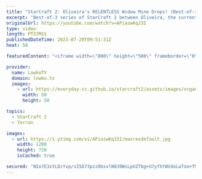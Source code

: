 ```yaml
---
title: "StarCraft 2: Oliveira's RELENTLESS Widow Mine Drops! (Best-of-3)"
excerpt: "Best-of-3 series of StarCraft 2 between Oliveira, the current StarCraft 2 World Champion, and Solar, one of Korea's greatest Zergs. This series was played during the Kung Fu Cup. Support my work: https://patreon.com/lowkotv Lowko Merch: https://lowko.shop  My YouTube channels: https://youtube.com/lowkotv"
originalUrl: https://youtube.com/watch?v=APiazwKqJ3I
type: video
length: PT37M1S
publishedDateTime: 2023-07-20T09:51:31Z
heat: 50

featuredContent: "<iframe width=\"800\" height=\"500\" frameborder=\"0\" src=\"https://www.youtube.com/embed/APiazwKqJ3I\" allow=\"accelerometer; autoplay; encrypted-media; gyroscope; picture-in-picture\" allowfullscreen></iframe>"

provider:
  name: LowkoTV
  domain: lowko.tv
  images:
    - url: https://everyday-cc.github.io/starcraft2/assets/images/organizations/lowko.tv-50x50.jpg
      width: 50
      height: 50

topics:
  - StarCraft 2
  - Terran

images:
  - url: https://i.ytimg.com/vi/APiazwKqJ3I/maxresdefault.jpg
    width: 1280
    height: 720
    isCached: true

secured: "NIo7E3xYLDcYvp/sI5D73pzz0GsvlN0J0WsLpUZTbg+U7yfXYWVdoLwToo+fMNfjOha/AdRTzhO4NJHTJon3Nt3gF/gHdRi7JfkMyPRK2iNCNsX8eVIKKtXFsN9kzi7YZ5iDVGX8nVPJNjuYG8kAf1I5oEl+c06JI17bVeV/bL7HEpQqgJaX5tZbim1g8KCKRUHzNr3bsLh2DMHSy75ndnLZ5HWr6r7BEaMYlIIL5nkmFQaus34Yg/Jb3qTOcW0AArznv+EDc6zKljjOntgkgJyArzgk2TsrNzj/WMsoDON0dzl1Nh/G/Q447uAdyeTwFrDhIJ/EsOyLOLsp9jB2GVpjAa3ffpdcGmxrE5J2iQ4NnIm1FB2wBueEQhfEV9V6jIlMoL/Tfm8TagqNY0Ep1/c8tG9NNrMnXNxbAFIHnhE=;fJZ0YanoAvbUqjeqc0SQSg=="
---
```


